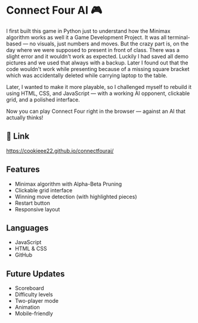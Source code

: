 # Connect Four AI 🎮

I first built this game in Python just to understand how the Minimax algorithm works as well it a Game Development Project. It was all terminal-based — no visuals, just numbers and moves. But the crazy part is, on the day where we were supposed to present in front of class. There was a slight error and it wouldn't work as expected. Luckily I had saved all demo pictures and we used that always with a backup. Later I found out that the code wouldn't work while presenting because of a missing square bracket which was accidentally deleted while carrying laptop to the table.

Later, I wanted to make it more playable, so I challenged myself to rebuild it using HTML, CSS, and JavaScript — with a working AI opponent, clickable grid, and a polished interface.

Now you can play Connect Four right in the browser — against an AI that actually thinks!

## 🔗 Link

https://cookieee22.github.io/connectfourai/

## Features

- Minimax algorithm with Alpha-Beta Pruning
- Clickable grid interface
- Winning move detection (with highlighted pieces)
- Restart button
- Responsive layout

## Languages

- JavaScript
- HTML & CSS
- GitHub

## Future Updates

- Scoreboard
- Difficulty levels
- Two-player mode
- Animation
- Mobile-friendly